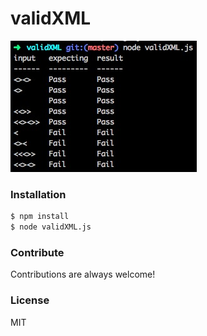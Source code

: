 # validXML
![pic](./screenshot.jpg)
### Installation
```sh
$ npm install
$ node validXML.js 
```


### Contribute

Contributions are always welcome!


### License

MIT
